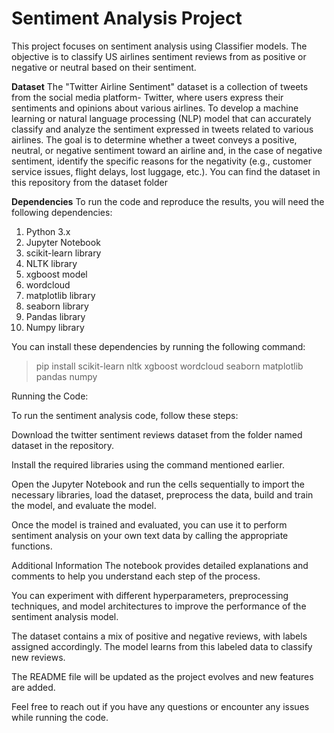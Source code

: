 # **Sentiment Analysis Project**
This project focuses on sentiment analysis using Classifier models. The objective is to classify US airlines sentiment reviews from as positive or negative or neutral based on their sentiment.

**Dataset**
The "Twitter Airline Sentiment" dataset is a collection of tweets from the social media platform- Twitter, where users express their sentiments and opinions about various airlines. To develop a machine learning or natural language processing (NLP) model that can accurately classify and analyze the sentiment expressed in tweets related to various airlines. The goal is to determine whether a tweet conveys a positive, neutral, or negative sentiment toward an airline and, in the case of negative sentiment, identify the specific reasons for the negativity (e.g., customer service issues, flight delays, lost luggage, etc.).
You can find the dataset in this repository from the dataset folder

**Dependencies**
To run the code and reproduce the results, you will need the following dependencies:

1) Python 3.x
2) Jupyter Notebook
3) scikit-learn library
4) NLTK library
5) xgboost model 
6) wordcloud
7) matplotlib library
8) seaborn library
9) Pandas library
10) Numpy library

You can install these dependencies by running the following command:

>pip install scikit-learn nltk xgboost wordcloud seaborn matplotlib pandas numpy

Running the Code:

To run the sentiment analysis code, follow these steps:

Download the twitter sentiment reviews dataset from the folder named dataset in the repository.

Install the required libraries using the command mentioned earlier.

Open the Jupyter Notebook and run the cells sequentially to import the necessary libraries, load the dataset, preprocess the data, build and train the model, and evaluate the model.

Once the model is trained and evaluated, you can use it to perform sentiment analysis on your own text data by calling the appropriate functions.

Additional Information
The notebook provides detailed explanations and comments to help you understand each step of the process.

You can experiment with different hyperparameters, preprocessing techniques, and model architectures to improve the performance of the sentiment analysis model.

The dataset contains a mix of positive and negative reviews, with labels assigned accordingly. The model learns from this labeled data to classify new reviews.

The README file will be updated as the project evolves and new features are added.

Feel free to reach out if you have any questions or encounter any issues while running the code.
